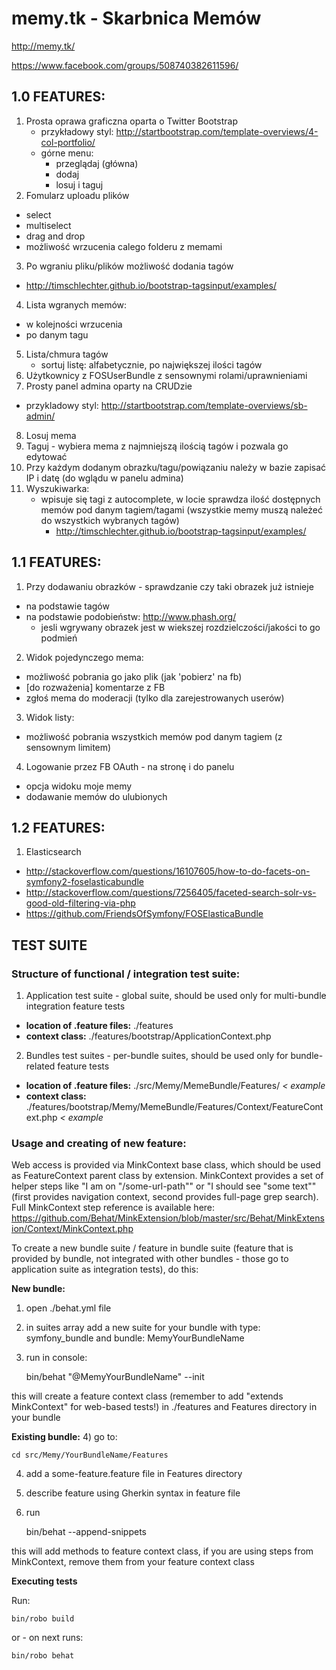memy.tk - Skarbnica Memów
=======

http://memy.tk/

https://www.facebook.com/groups/508740382611596/

1.0 FEATURES:
------------
1. Prosta oprawa graficzna oparta o Twitter Bootstrap
	- przykładowy styl: http://startbootstrap.com/template-overviews/4-col-portfolio/
	- górne menu:
		- przeglądaj (główna)
		- dodaj
		- losuj i taguj
2. Fomularz uploadu plików
  - select
  - multiselect
  - drag and drop
  - możliwość wrzucenia calego folderu z memami
3. Po wgraniu pliku/plików możliwość dodania tagów
  - http://timschlechter.github.io/bootstrap-tagsinput/examples/
4. Lista wgranych memów:
  - w kolejności wrzucenia
  - po danym tagu
5. Lista/chmura tagów
	- sortuj listę: alfabetycznie, po największej ilości tagów
6. Użytkownicy z FOSUserBundle z sensownymi rolami/uprawnieniami
7. Prosty panel admina oparty na CRUDzie
  - przykladowy styl: http://startbootstrap.com/template-overviews/sb-admin/
8. Losuj mema
9. Taguj - wybiera mema z najmniejszą ilością tagów i pozwala go edytować
10. Przy każdym dodanym obrazku/tagu/powiązaniu należy w bazie zapisać IP i datę (do wglądu w panelu admina)
11. Wyszukiwarka:
	- wpisuje się tagi z autocomplete, w locie sprawdza ilość dostępnych memów pod danym tagiem/tagami (wszystkie memy muszą należeć do wszystkich wybranych tagów)
        - http://timschlechter.github.io/bootstrap-tagsinput/examples/
  

1.1 FEATURES:
------------
1. Przy dodawaniu obrazków - sprawdzanie czy taki obrazek już istnieje
  - na podstawie tagów
  - na podstawie podobieństw: http://www.phash.org/
    - jesli wgrywany obrazek jest w wiekszej rozdzielczości/jakości to go podmień
2. Widok pojedynczego mema:
  - możliwość pobrania go jako plik (jak 'pobierz' na fb)
  - [do rozważenia] komentarze z FB
  - zgłoś mema do moderacji (tylko dla zarejestrowanych userów)
3. Widok listy:
  - możliwość pobrania wszystkich memów pod danym tagiem (z sensownym limitem)
4. Logowanie przez FB OAuth - na stronę i do panelu
  - opcja widoku moje memy
  - dodawanie memów do ulubionych

1.2 FEATURES:
--------------
1. Elasticsearch
  - http://stackoverflow.com/questions/16107605/how-to-do-facets-on-symfony2-foselasticabundle
  - http://stackoverflow.com/questions/7256405/faceted-search-solr-vs-good-old-filtering-via-php
  - https://github.com/FriendsOfSymfony/FOSElasticaBundle

TEST SUITE
--------------

### Structure of functional / integration test suite: ###

1) Application test suite - global suite, should be used only for multi-bundle integration feature tests
  - **location of .feature files:** ./features
  - **context class:** ./features/bootstrap/ApplicationContext.php

2) Bundles test suites - per-bundle suites, should be used only for bundle-related feature tests
  - **location of .feature files:** ./src/Memy/MemeBundle/Features/ *< example*
  - **context class:** ./features/bootstrap/Memy/MemeBundle/Features/Context/FeatureContext.php *< example*

### Usage and creating of new feature: ###
Web access is provided via MinkContext base class, which should be used as FeatureContext parent class by extension.
MinkContext provides a set of helper steps like "I am on "/some-url-path"" or "I should see "some text"" (first provides navigation context, second provides full-page grep search).
Full MinkContext step reference is available here: https://github.com/Behat/MinkExtension/blob/master/src/Behat/MinkExtension/Context/MinkContext.php

To create a new bundle suite / feature in bundle suite (feature that is provided by bundle, not integrated with other bundles - those go to application suite as integration tests), do this:

**New bundle:**
1) open ./behat.yml file
2) in suites array add a new suite for your bundle with type: symfony_bundle and bundle: MemyYourBundleName
3) run in console:

    bin/behat "@MemyYourBundleName" --init

this will create a feature context class (remember to add "extends MinkContext" for web-based tests!) in ./features and Features directory in your bundle

**Existing bundle:**
4) go to:

    cd src/Memy/YourBundleName/Features

4) add a some-feature.feature file in Features directory
5) describe feature using Gherkin syntax in feature file
6) run

    bin/behat --append-snippets

this will add methods to feature context class, if you are using steps from MinkContext, remove them from your feature context class

**Executing tests**

Run:

    bin/robo build

or - on next runs:

    bin/robo behat
